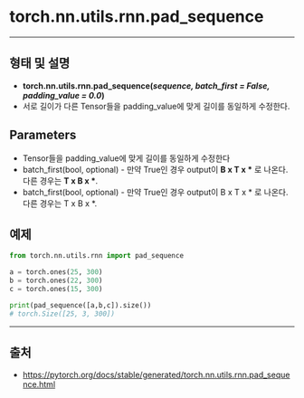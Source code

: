 # torch.nn.utils.rnn.pad_sequence #
-------------------
## 형태 및 설명 ##
* **torch.nn.utils.rnn.pad_sequence(*sequence, batch_first = False, padding_value = 0.0*)**
* 서로 길이가 다른 Tensor들을 padding_value에 맞게 길이를 동일하게 수정한다.

## Parameters ##
* Tensor들을 padding_value에 맞게 길이를 동일하게 수정한다
* batch_first(bool, optional) - 만약 True인 경우 output이 **B x T x \*** 로 나온다. 다른 경우는 **T x B x \***.
* batch_first(bool, optional) - 만약 True인 경우 output이 B x T x * 로 나온다. 다른 경우는 T x B x *.

## 예제 ##
```python
from torch.nn.utils.rnn import pad_sequence

a = torch.ones(25, 300)
b = torch.ones(22, 300)
c = torch.ones(15, 300)

print(pad_sequence([a,b,c]).size())
# torch.Size([25, 3, 300])
```
----------
## 출처 ##
* <https://pytorch.org/docs/stable/generated/torch.nn.utils.rnn.pad_sequence.html>